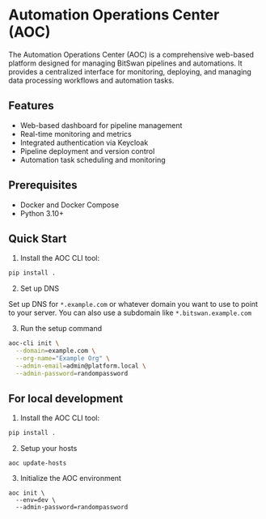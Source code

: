 # Automation Operations Center (AOC)

The Automation Operations Center (AOC) is a comprehensive web-based platform designed for managing BitSwan pipelines and automations. It provides a centralized interface for monitoring, deploying, and managing data processing workflows and automation tasks.

## Features

- Web-based dashboard for pipeline management
- Real-time monitoring and metrics
- Integrated authentication via Keycloak
- Pipeline deployment and version control
- Automation task scheduling and monitoring

## Prerequisites

- Docker and Docker Compose
- Python 3.10+

## Quick Start

1. Install the AOC CLI tool:

```bash
pip install .
```

2. Set up DNS

Set up DNS for `*.example.com` or whatever domain you want to use to point to your server.
You can also use a subdomain like `*.bitswan.example.com`

3. Run the setup command

```bash
aoc-cli init \
  --domain=example.com \
  --org-name="Example Org" \
  --admin-email=admin@platform.local \
  --admin-password=randompassword
```

## For local development

1. Install the AOC CLI tool:

```bash
pip install .
```

2. Setup your hosts

```
aoc update-hosts
```

3. Initialize the AOC environment

```
aoc init \
  --env=dev \
  --admin-password=randompassword
```
